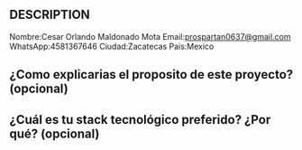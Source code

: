 ## DESCRIPTION

Nombre:Cesar Orlando Maldonado Mota
Email:prospartan0637@gmail.com
WhatsApp:4581367646
Ciudad:Zacatecas 
Pais:Mexico 

## ¿Como explicarias el proposito de este proyecto? (opcional)


## ¿Cuál es tu stack tecnológico preferido? ¿Por qué? (opcional)

